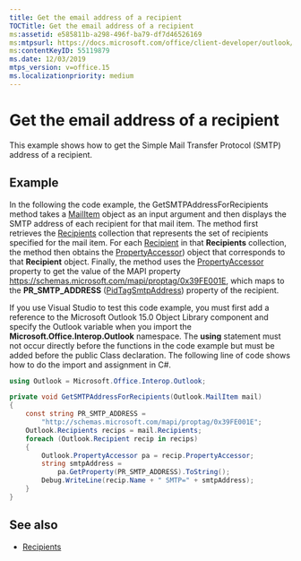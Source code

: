 ```yaml
---
title: Get the email address of a recipient
TOCTitle: Get the email address of a recipient
ms:assetid: e585811b-a298-496f-ba79-df7d46526169
ms:mtpsurl: https://docs.microsoft.com/office/client-developer/outlook/pia/how-to-get-the-e-mail-address-of-a-recipient?redirectedfrom=MSDN
ms:contentKeyID: 55119879
ms.date: 12/03/2019
mtps_version: v=office.15
ms.localizationpriority: medium
---
```


# Get the email address of a recipient

This example shows how to get the Simple Mail Transfer Protocol (SMTP) address of a recipient.

## Example

In the following the code example, the GetSMTPAddressForRecipients method takes a [MailItem](https://docs.microsoft.com/dotnet/api/microsoft.office.interop.outlook.mailitem?redirectedfrom=MSDN&view=outlook-pia) object as an input argument and then displays the SMTP address of each recipient for that mail item. The method first retrieves the [Recipients](https://docs.microsoft.com/dotnet/api/microsoft.office.interop.outlook.recipients?redirectedfrom=MSDN&view=outlook-pia) collection that represents the set of recipients specified for the mail item. For each [Recipient](https://docs.microsoft.com/dotnet/api/microsoft.office.interop.outlook.recipient?redirectedfrom=MSDN&view=outlook-pia) in that **Recipients** collection, the method then obtains the [PropertyAccessor](https://docs.microsoft.com/dotnet/api/microsoft.office.interop.outlook.propertyaccessor?redirectedfrom=MSDN&view=outlook-pia)) object that corresponds to that **Recipient** object. Finally, the method uses the [PropertyAccessor](https://docs.microsoft.com/dotnet/api/microsoft.office.interop.outlook.recipient.propertyaccessor?redirectedfrom=MSDN&view=outlook-pia#Microsoft_Office_Interop_Outlook_Recipient_PropertyAccessor) property to get the value of the MAPI property https://schemas.microsoft.com/mapi/proptag/0x39FE001E, which maps to the **PR\_SMTP\_ADDRESS** ([PidTagSmtpAddress](https://docs.microsoft.com/office/client-developer/outlook/mapi/pidtagsmtpaddress-canonical-property?redirectedfrom=MSDN)) property of the recipient.

If you use Visual Studio to test this code example, you must first add a reference to the Microsoft Outlook 15.0 Object Library component and specify the Outlook variable when you import the **Microsoft.Office.Interop.Outlook** namespace. The **using** statement must not occur directly before the functions in the code example but must be added before the public Class declaration. The following line of code shows how to do the import and assignment in C\#.

```csharp
using Outlook = Microsoft.Office.Interop.Outlook;
```


```csharp
private void GetSMTPAddressForRecipients(Outlook.MailItem mail)
{
    const string PR_SMTP_ADDRESS =
        "http://schemas.microsoft.com/mapi/proptag/0x39FE001E";
    Outlook.Recipients recips = mail.Recipients;
    foreach (Outlook.Recipient recip in recips)
    {
        Outlook.PropertyAccessor pa = recip.PropertyAccessor;
        string smtpAddress =
            pa.GetProperty(PR_SMTP_ADDRESS).ToString();
        Debug.WriteLine(recip.Name + " SMTP=" + smtpAddress);
    }
}
```

## See also

- [Recipients](recipients.md)

